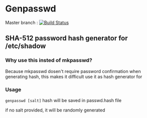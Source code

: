 # Genpasswd

Master branch : [![Build Status](https://dev.azure.com/niasar/genpasswd/_apis/build/status/niasar.genpasswd?branchName=master)](https://dev.azure.com/niasar/genpasswd/_build/latest?definitionId=1&branchName=master)
## SHA-512 password hash generator for /etc/shadow
### Why use this insted of mkpasswd?
Because mkpasswd dosen't require password confirmation when generating hash, this makes it difficult use it as hash generator for 
### Usage 
`genpasswd [salt]`
hash will be saved in passwd.hash file

if no salt provided, it will be randomly generated
